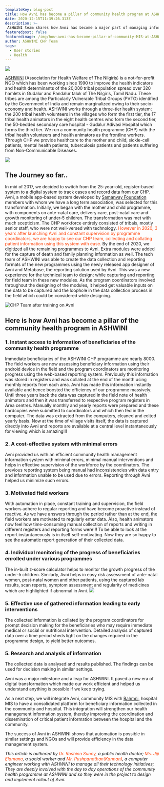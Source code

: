 ```yaml
---
templateKey: blog-post
title: How Avni has become a pillar of community health program at ASHWINI
date: 2020-12-15T11:39:26.313Z
description: >-
 ASHWINI team shares how Avni has become a major part of managing information of beneficiaries in their community health programme in Gudalur district of Tamil Nadu.
featuredpost: false
featuredimage: /img/how-avni-has-become-pillar-of-community-MIS-at-ASHWINI/ASHWINI_Community_Pro_1.jpg
author: ASHWINI CHP Team
tags:
  - User stories
  - Health
---
```

![](/img/how-avni-has-become-pillar-of-community-MIS-at-ASHWINI/ASHWINI_Community_Pro_1.jpg)

<a href="http://ashwini.org/new/" target="_blank" rel="noopener noreferrer">ASHWINI</a> (Association for Health Welfare of The Nilgiris) is a not-for-profit NGO which has been working since 1990 to improve the health indicators and health determinants of the 20,000 tribal population spread over 320 hamlets in Gudalur and Pandalur taluk of The Nilgiris, Tamil Nadu. These tribes are among the Particularly Vulnerable Tribal Groups (PVTG) identified by the Government of India and remain marginalized owing to their socio-economy and health. ASHWINI works through a three-tier health system; the 200 tribal health volunteers in the villages who form the first tier, the 17 tribal health animators in the eight health centres who form the second tier, the 50-bedded secondary care hospital - Gudalur Adivasi Hospital which forms the third tier. We run a community health programme (CHP) with the tribal health volunteers and health animators as the frontline workers. Through CHP we provide healthcare to the mother and child, sickle-cell patients, mental health patients, tuberculosis patients and patients suffering from Non-Communicable Diseases.

 ![](/img/how-avni-has-become-pillar-of-community-MIS-at-ASHWINI/ASHWINI_field_work.jpg)

## The Journey so far..
In mid of 2017, we decided to switch from the 25-year-old, register-based system to a digital system to track cases and record data from our CHP. Avni, a mobile app-based system developed by <a href="https://www.samanvayfoundation.org/" target="_blank" rel="noopener noreferrer">Samanvay Foundation</a> members with whom we have a long term association, was selected for this transformation. Initially, we began with the mother and child programme, with components on ante-natal care, delivery care, post-natal care and growth monitoring of under-5 children. The transformation was met with much scepticism. The CHP workforce entirely consisted of tribals, mostly senior staff, who were not well-versed with technology. <span style="color:#ff470f">However in 2020, 3 years after launching Avni and constant supervision by programme coordinators, we are happy to see our CHP team, collecting and collating patient information using this system with ease.</span> By the end of 2020, we digitized all the remaining programmes to Avni. Extra modules were added for the capture of death and family planning information as well. The tech team of ASHWINI was able to create the data collection and reporting formats of the new programmes using the newly released app designer of Avni and Metabase, the reporting solution used by Avni. This was a new experience for the technical team to design; while capturing and reporting for field team in these new modules. As the program coordinators involved throughout the designing of the modules, it helped get valuable inputs on the data to be captured and the loophole in the data collection process in the field which could be considered while designing.

![CHP Team after training on Avni](/img/how-avni-has-become-pillar-of-community-MIS-at-ASHWINI/ASHWINI_training.jpeg "CHP Team after training on Avni")

## Here is how Avni has become a pillar of the community health program in ASHWINI
### 1. Instant access to information of beneficiaries of the community health programme 
Immediate beneficiaries of the ASHWINI CHP programme are nearly 8000. The field workers are now assessing beneficiary information using their android device in the field and the program coordinators are monitoring progress using the web-based reporting system. Previously this information was stored in registers and was collated at the end of the month using monthly reports from each area. Avni has made this information instantly available and hence boosted the efficiency of our programme massively. Until three years back the data was captured in the field note of health animators and then it was transferred to respective program registers in Area centres. Manually monthly and yearly reports were prepared and these hardcopies were submitted to coordinators and which then fed in the computer. The data was extracted from the computers, cleaned and edited yearly basis. Now at the time of village visits itself, the data is captured directly into Avni and reports are available at a central level instantaneously for viewing which is amazing!!! 

### 2. A cost-effective system with minimal errors
Avni provided us with an efficient community health management information system with minimal errors, minimal manual interventions and helps in effective supervision of the workforce by the coordinators. The previous reporting system being manual had inconsistencies with data entry and information unable to be used due to errors. Reporting through Avni helped us minimize such errors.
### 3. Motivated field workers
With automation in place, constant training and supervision, the field workers adhere to regular reporting and have become proactive instead of reactive. As we have answers through the period rather than at the end, the field workers are motivated to regularly enter data. Also, health animators now feel how time-consuming manual collection of reports and writing in different registers and reporting forms were!!! To be able to look at the report instantaneously is in itself self-motivating. Now they are so happy to see the automatic report generation of their collected data. 
### 4. Individual monitoring of the progress of beneficiaries enrolled under various programmes
The in-built z-score calculator helps to monitor the growth progress of the under-5 children. Similarly, Avni helps in easy risk assessment of ante-natal women, post-natal women and other patients, using the captured lab results, scan reports, symptom assessment and regularity of medicines which are highlighted if abnormal in Avni.
![](/img/how-avni-has-become-pillar-of-community-MIS-at-ASHWINI/ASHWINI_growth_monitoring_under5.jpg)

 
### 5. Effective use of gathered information leading to early interventions 
The collected information is collated by the program coordinators for prompt decision making for the beneficiaries who may require immediate medical or social or nutritional intervention. Detailed analysis of captured data over a time period sheds light on the changes required in the programme design, to yield better outcomes. 
### 5. Research and analysis of information 
The collected data is analysed and results published. The findings can be used for decision making in similar settings.

Avni was a major milestone and a leap for ASHWINI. It paved a new era of digital transformation which made our work efficient and helped us understand anything is possible if we keep trying. 

As a next step, we will integrate Avni, community MIS with <a href="https://www.bahmni.org/" target="_blank" rel="noopener noreferrer">Bahmni</a>, hospital MIS to have a consolidated platform for beneficiary information collected in the community and hospital. This integration will strengthen our health management information system, thereby improving the coordination and dissemination of critical patient information between the hospital and the community. 

The success of Avni in ASHWINI shows that automation is possible in similar settings and NGOs and will provide efficiency in the data management system.

*This article is authored by <span style="color:#ff470f">Dr. Roshina Sunny</span>, a public health doctor; <span style="color:#ff470f">Ms. Jiji Elamana</span>, a social worker and <span style="color:#ff470f">Mr. Pushpanathan(Kannan)</span>, a computer engineer working with ASHWINI to manage all their technology initiatives; They are deeply involved with the day to day operations of the community health programme at ASHWINI and so they were in the project to design and implement rollout of Avni.*